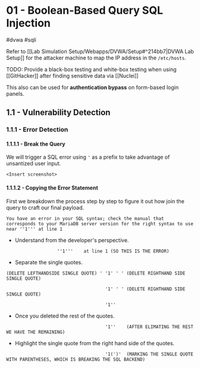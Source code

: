 # 01 - Boolean-Based Query SQL Injection

#dvwa #sqli

Refer to [[Lab Simulation Setup/Webapps/DVWA/Setup#^214bb7|DVWA Lab Setup]] for the attacker machine to map the IP address in the `/etc/hosts`.

TODO: Provide a black-box testing and white-box testing when using [[GitHacker]] after finding sensitive data via [[Nuclei]]

This also can be used for **authentication bypass** on form-based login panels.

## 1.1 - Vulnerability Detection

### 1.1.1 - Error Detection

#### 1.1.1.1 - Break the Query

We will trigger a SQL error using `'` as a prefix to take advantage of unsantized user input.

`<Insert screenshot>`

#### 1.1.1.2 - Copying the Error Statement

First we breakdown the process step by step to figure it out how join the query to craft our final payload.

```
You have an error in your SQL syntax; check the manual that corresponds to your MariaDB server version for the right syntax to use near ''1''' at line 1
```

- Understand from the developer's perspective.

```
				   ''1'''    at line 1 (SO THIS IS THE ERROR)
```

- Separate the single quotes.

```
(DELETE LEFTHANDSIDE SINGLE QUOTE) ' '1' ' ' (DELETE RIGHTHAND SIDE SINGLE QUOTE)

                                     '1' ' ' (DELETE RIGHTHAND SIDE SINGLE QUOTE)
                                     
                                     '1''
```

- Once you deleted the rest of the quotes.

```
                                     '1''    (AFTER ELIMATING THE REST WE HAVE THE REMAINING)
```

- Highlight the single quote from the right hand side of the quotes.

```
                                     '1(')'  (MARKING THE SINGLE QUOTE WITH PARENTHESES, WHICH IS BREAKING THE SQL BACKEND)
```